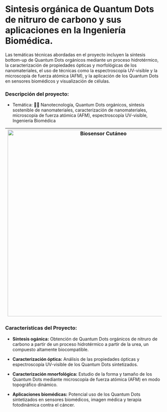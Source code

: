 # Sintesis orgánica de Quantum Dots de nitruro de carbono y sus aplicaciones en la Ingeniería Biomédica.

Las temáticas técnicas abordadas en el proyecto incluyen la síntesis bottom-up de Quantum Dots orgánicos mediante un proceso hidrotérmico, la caracterización de propiedades ópticas y morfológicas de los nanomateriales, el uso de técnicas como la espectroscopía UV-visible y la microscopía de fuerza atómica (AFM), y la aplicación de los Quantum Dots en sensores biomédicos y visualización de células.
### **Descripción del proyecto:**
  - Temática: 🔬🧬 Nanotecnología, Quantum Dots orgánicos, síntesis sostenible de nanomateriales, caracterización de nanomateriales, microscopía de fuerza atómica (AFM), espectroscopía UV-visible, Ingeniería Biomédica

| <img src="https://user-images.githubusercontent.com/79250883/250963252-31e493fb-dd6b-4a93-a7b6-435dd2c465b4.png" alt="Biosensor Cutáneo" width="600" height="auto"> | Síntesis en laboratoriode Quantum Dots orgánicos a partir de urea sometida a un proceso hidrotérmico y para su aplicación en la Ingeniería Biomédica. Carcaterización del nanometaerial sintetizado para la evaluación de propiedades ópticas y morfológicas. |
|---|---|


### Características del Proyecto:

- **Síntesis ogánica:** Obtención de Quantum Dots orgánicos de nitruro de carbono a partir de un proceso hidrotérmico a partir de la urea, un compuesto altamente biocompatible.

-  **Caracterización óptica:** Análisis de las propiedades ópticas y espectroscopía UV-visible de los Quantum Dots sintetizados.
  
- **Caracterización mnorfológica:** Estudio de la forma y tamaño de los Quantum Dots mediante microscopía de fuerza atómica (AFM) en modo topográfico dinámico.
  
- **Aplicaciones biomédicas:** Potencial uso de los Quantum Dots sintetizados en sensores biomédicos, imagen médica y terapia fotodinámica contra el cáncer.
